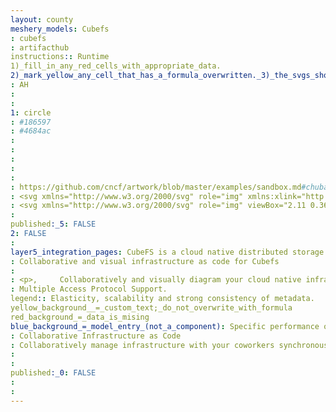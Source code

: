 ```yaml
---
layout: county 
meshery_models: Cubefs
: cubefs
: artifacthub
instructions:: Runtime
1)_fill_in_any_red_cells_with_appropriate_data.
2)_mark_yellow_any_cell_that_has_a_formula_overwritten._3)_the_svgs_shouldn't_have_xml_header_they_are_added_programmatically_through_workflows: Cloud Native Storage
: AH
: 
: 
1: circle
: #186597
: #4684ac
: 
: 
: 
: 
: 
: https://github.com/cncf/artwork/blob/master/examples/sandbox.md#chubaofs-logos
: <svg xmlns="http://www.w3.org/2000/svg" role="img" xmlns:xlink="http://www.w3.org/1999/xlink" viewBox="2.11 0.36 354.53 358.28"><defs><linearGradient id="c" x1="11.59" x2="350.962" y1="209.479" y2="149.639" gradientUnits="userSpaceOnUse"><stop offset="0" stop-color="#328dbb"/><stop offset="1" stop-color="#0f578b"/></linearGradient><linearGradient id="d" x1="332.291" x2="120.916" y1="186.583" y2="280.693" gradientUnits="userSpaceOnUse"><stop offset="0" stop-color="#3282b4"/><stop offset="1" stop-color="#0f578b"/></linearGradient><linearGradient id="e" x1="90.5" x2="90.154" y1="177.063" y2="177.409" gradientUnits="userSpaceOnUse"><stop offset="0" stop-color="#3f8dbb"/><stop offset="1" stop-color="#0f578b"/></linearGradient><linearGradient id="a" x1="127.565" x2="126.973" y1="252.988" y2="252.646" gradientUnits="userSpaceOnUse"><stop offset="0" stop-color="#4798c7"/><stop offset="1" stop-color="#0a5183"/></linearGradient><linearGradient id="f" x1="131.276" x2="130.537" y1="255.582" y2="255.155" xlink:href="#a"/><linearGradient id="g" x1="139.071" x2="138.044" y1="260.236" y2="259.643" xlink:href="#a"/><linearGradient id="h" x1="135.104" x2="134.229" y1="257.996" y2="257.491" xlink:href="#a"/><linearGradient id="i" x1="143.168" x2="141.976" y1="262.296" y2="261.608" xlink:href="#a"/><linearGradient id="j" x1="117.253" x2="117.106" y1="244.207" y2="244.123" xlink:href="#a"/><linearGradient id="k" x1="123.979" x2="123.544" y1="250.218" y2="249.966" xlink:href="#a"/><linearGradient id="l" x1="114.14" x2="114.106" y1="240.993" y2="240.973" xlink:href="#a"/><linearGradient id="m" x1="120.542" x2="120.253" y1="247.29" y2="247.123" xlink:href="#a"/><linearGradient id="n" x1="264.797" x2="264.035" y1="330.748" y2="330.308" xlink:href="#a"/><linearGradient id="o" x1="174.695" x2="172.352" y1="270.924" y2="269.571" xlink:href="#a"/><linearGradient id="p" x1="180.761" x2="177.202" y1="271.57" y2="269.516" xlink:href="#a"/><linearGradient id="q" x1="280.555" x2="58.723" y1="295.188" y2="167.114" xlink:href="#a"/><linearGradient id="r" x1="147.36" x2="146.02" y1="264.154" y2="263.38" xlink:href="#a"/><linearGradient id="s" x1="169.834" x2="167.735" y1="270.328" y2="269.116" xlink:href="#a"/><linearGradient id="t" x1="165.059" x2="163.202" y1="269.496" y2="268.423" xlink:href="#a"/><linearGradient id="u" x1="151.671" x2="150.171" y1="265.817" y2="264.951" xlink:href="#a"/><linearGradient id="v" x1="160.515" x2="158.766" y1="268.489" y2="267.479" xlink:href="#a"/><linearGradient id="w" x1="156.082" x2="154.423" y1="267.274" y2="266.316" xlink:href="#a"/><linearGradient id="x" x1="329.243" x2="329.227" y1="267.978" y2="267.969" xlink:href="#a"/><linearGradient id="y" x1="325.324" x2="325.255" y1="274.274" y2="274.235" xlink:href="#a"/><linearGradient id="z" x1="332.543" x2="332.531" y1="262.226" y2="262.219" xlink:href="#a"/><linearGradient id="A" x1="335.991" x2="335.904" y1="255.681" y2="255.63" xlink:href="#a"/><linearGradient id="B" x1="338.849" x2="338.785" y1="249.571" y2="249.534" xlink:href="#a"/><linearGradient id="C" x1="308.247" x2="307.962" y1="296.315" y2="296.15" xlink:href="#a"/><linearGradient id="D" x1="313.109" x2="312.912" y1="290.729" y2="290.616" xlink:href="#a"/><linearGradient id="E" x1="317.213" x2="317.044" y1="285.654" y2="285.557" xlink:href="#a"/><linearGradient id="F" x1="321.629" x2="321.518" y1="279.695" y2="279.631" xlink:href="#a"/><linearGradient id="G" x1="346.473" x2="346.168" y1="229.422" y2="229.246" xlink:href="#a"/><linearGradient id="H" x1="341.757" x2="341.562" y1="242.815" y2="242.702" xlink:href="#a"/><linearGradient id="I" x1="287.942" x2="287.414" y1="315.272" y2="314.967" xlink:href="#a"/><linearGradient id="J" x1="282.53" x2="282.231" y1="319.215" y2="319.042" xlink:href="#a"/><linearGradient id="K" x1="276.701" x2="276.052" y1="323.47" y2="323.095" xlink:href="#a"/><linearGradient id="L" x1="293.522" x2="293.22" y1="310.542" y2="310.367" xlink:href="#a"/><linearGradient id="M" x1="270.778" x2="270.543" y1="326.992" y2="326.856" xlink:href="#a"/><linearGradient id="N" x1="298.473" x2="298.069" y1="306.203" y2="305.97" xlink:href="#a"/><linearGradient id="O" x1="344.11" x2="344.041" y1="236.305" y2="236.266" xlink:href="#a"/><linearGradient id="P" x1="303.725" x2="303.464" y1="301.029" y2="300.878" xlink:href="#a"/><linearGradient id="b" x1="178.857" x2="238.934" y1="209.972" y2="149.894" gradientUnits="userSpaceOnUse"><stop offset="0" stop-color="#51a2d1"/><stop offset="1" stop-color="#0e5688"/></linearGradient><linearGradient id="Q" x1="110.659" x2="183.141" y1="206.276" y2="133.794" xlink:href="#b"/></defs><path fill="url(#c)" d="M261.64217 222.44292a91.03429 91.03429 0 1 1 3.603-78.25885H350a172.29318 172.29318 0 1 0-1.74279 78.25885z"/><path fill="url(#d)" d="M348.25721 222.44292h-86.615a91.04766 91.04766 0 0 1-171.35963-42.34679c-.0023.32058-.01378.63877-.01378.9599 0 86.93451 74.89662 151.11716 168.005 152.71721a172.7037 172.7037 0 0 0 89.98341-111.33032z"/><path fill="url(#e)" d="M90.33585 176.89814c-.00688.22478-.01139.45019-.01708.67524q.00717-.33798.01708-.67524z" opacity=".59"/><path fill="url(#a)" d="M126.98919 252.6178c.18362.13677.37533.2628.56005.39829-.18472-.1354-.37643-.26161-.56005-.39829z"/><path fill="url(#f)" d="M130.54661 255.13816c.23616.159.482.3045.71979.46139-.23782-.1568-.48353-.30239-.71979-.46139z"/><path fill="url(#g)" d="M138.029 259.66889c.34759.18821.70675.3576 1.05709.5414-.35037-.1839-.70953-.3531-1.05709-.5414z"/><path fill="url(#h)" d="M134.22887 257.49069c.28769.17426.58595.33243.87576.50356-.28972-.17113-.58807-.3293-.87576-.50356z"/><path fill="url(#i)" d="M141.94151 261.667c.41482.19933.84186.37652 1.26018.56979-.41832-.19323-.84536-.37051-1.26018-.56979z"/><path fill="url(#j)" d="M117.24248 244.22514c-.04116-.04088-.08479-.07918-.12594-.12006.04115.04097.08478.07918.12594.12006z"/><path fill="url(#k)" d="M123.56166 249.93522c.13089.10756.26822.20732.39976.31415-.13154-.10683-.26887-.20659-.39976-.31415z"/><path fill="url(#l)" d="M114.10925 240.968l.0282.02948z"/><path fill="url(#m)" d="M120.26878 247.09566c.084.076.1726.14687.25692.22256-.08432-.07569-.17287-.1466-.25692-.22256z"/><path fill="url(#n)" d="M265.16046 330.11744q-.74238.41433-1.48909.8212.74694-.40714 1.48909-.8212z"/><path fill="url(#o)" d="M172.02719 270.13337c.99049.1004 1.993.1591 2.99269.22753-.99967-.06843-2.00211-.12713-2.99269-.22753z"/><path fill="url(#p)" d="M176.64354 270.484q2.32332.11753 4.67641.11822-2.35252-.00001-4.67641-.11822z"/><path fill="url(#q)" d="M258.27379 333.77324c-93.10837-1.60005-168.005-65.7827-168.005-152.71721 0-.32113.01148-.63932.01378-.9599v.0011c-.0011-.18289-.01378-.363-.01378-.54618A91.06714 91.06714 0 0 1 167.02267 89.626v-.646C92.16408 101.758 39.09956 165.693 39.09956 249.53252A108.2249 108.2249 0 0 0 45 284.95635a172.425 172.425 0 0 0 213.27921 48.81405z"/><path fill="url(#r)" d="M145.96189 263.47974c.47958.20227.97193.37964 1.45565.57392-.48372-.19428-.97607-.37166-1.45565-.57392z"/><path fill="url(#s)" d="M167.481 269.5566c.86226.13145 1.73682.224 2.6068.33124-.87004-.10711-1.74451-.19984-2.6068-.33124z"/><path fill="url(#t)" d="M163.008 268.7592c.742.15156 1.49644.26748 2.24488.40086-.74846-.13338-1.50288-.2493-2.24488-.40086z"/><path fill="url(#u)" d="M150.08422 265.10119c.55179.20163 1.11671.37515 1.67345.56621-.55674-.19106-1.12167-.36467-1.67345-.56621z"/><path fill="url(#v)" d="M158.612 267.74648c.67965.17453 1.37216.31589 2.05777.475-.68571-.15902-1.37812-.30048-2.05777-.475z"/><path fill="url(#w)" d="M154.30209 266.52515c.62748.19465 1.2679.35843 1.90107.53984-.63316-.18141-1.27369-.34519-1.90107-.53984z"/><path fill="url(#x)" d="M328.86665 268.59422c.24894-.41161.49153-.82689.73706-1.2407-.24544.41372-.48822.82928-.73706 1.2407z"/><path fill="url(#y)" d="M324.9554 274.75431c.22193-.33418.44909-.66422.66872-.99995-.21963.33573-.44679.66586-.66872.99995z"/><path fill="url(#z)" d="M332.28932 262.6658c.1636-.29651.33326-.58908.49511-.8866-.16185.29762-.3316.59009-.49511.8866z"/><path fill="url(#A)" d="M335.62041 256.32292c.2211-.44348.43678-.88981.65411-1.33541-.21724.4456-.43301.89202-.65411 1.33541z"/><path fill="url(#B)" d="M338.65746 249.90224c.10481-.234.2155-.46461.31929-.69912-.10375.23451-.21448.46516-.31929.69912z"/><path fill="url(#C)" d="M307.602 296.77388c.3351-.36081.673-.7185 1.005-1.08225-.332.36366-.67.72153-1.005 1.08225z"/><path fill="url(#D)" d="M312.58664 291.18037c.28586-.33583.56446-.67753.84775-1.01557-.2832.33794-.56189.67993-.84775 1.01557z"/><path fill="url(#E)" d="M316.71155 286.13331c.27778-.35236.55968-.70105.83479-1.0557-.27511.35456-.55701.70339-.83479 1.0557z"/><path fill="url(#F)" d="M321.17192 280.22988c.27089-.37561.53488-.75608.80274-1.134-.26786.37774-.53194.75849-.80274 1.134z"/><path fill="url(#G)" d="M346.0995 230.06931q.22458-.73358.44192-1.4698-.21825.73619-.44192 1.4698z"/><path fill="url(#H)" d="M341.38229 243.464c.18739-.46892.37064-.93969.554-1.41064-.18345.47096-.36661.94182-.554 1.41064z"/><path fill="url(#I)" d="M288.31961 314.6172c-.42548.33758-.85491.67046-1.28369 1.00409.42887-.33372.85808-.66642 1.28369-1.00409z"/><path fill="url(#J)" d="M282.72913 318.87062c-.23368.17039-.46259.34694-.6971.51614.2346-.1692.46342-.34576.6971-.51614z"/><path fill="url(#K)" d="M277.07683 322.81972q-.69733.46708-1.40063.926.70242-.4606 1.40063-.926z"/><path fill="url(#L)" d="M293.7769 310.10108c-.2718.23432-.53837.47453-.81155.70711.27327-.23268.53975-.47279.81155-.70711z"/><path fill="url(#M)" d="M270.90545 326.77175c-.16415.1-.32472.20539-.48923.305.16451-.0997.32508-.20487.48923-.305z"/><path fill="url(#N)" d="M298.84472 305.559c-.37983.35439-.76452.70344-1.14757 1.05442.38305-.35112.76774-.69999 1.14757-1.05442z"/><path fill="url(#O)" d="M343.998 236.49881c.05006-.14284.10444-.28356.15414-.42658-.0497.14302-.10414.28377-.15414.42658z"/><path fill="url(#P)" d="M303.16932 301.38747c.28651-.2865.56575-.57989.85023-.86841-.28439.28843-.56382.582-.85023.86841z"/><path fill="url(#b)" fill-rule="evenodd" d="M239.0439 181.79658a23.6557 23.6557 0 0 0-9.31049-9.35642q-6.39777-3.77145-21.18506-7.45646-5.97477-1.43943-7.56788-3.10925a4.96889 4.96889 0 0 1-1.643-3.62741 6.287 6.287 0 0 1 1.99154-4.69259q1.99155-1.92885 5.92484-1.92889a10.40617 10.40617 0 0 1 7.4932 2.591q2.71355 2.591 3.5599 8.29134l21.25984-1.43949q-1.39412-13.128-8.738-19.14483t-21.33451-6.01688q-11.4017 0-17.94877 3.31069a22.58686 22.58686 0 0 0-9.80845 9.09738 24.65557 24.65557 0 0 0-3.26118 12.293q0 9.90355 6.373 16.29471 6.32322 6.39115 21.16026 10.24889 9.06156 2.30322 11.551 4.89421a8.25693 8.25693 0 0 1 2.4894 5.87294 8.345 8.345 0 0 1-2.61387 6.07457q-2.61392 2.61971-7.44341 2.61975a11.32522 11.32522 0 0 1-9.9578-5.12449q-2.14091-3.16671-2.83791-9.21248l-21.459 1.55458q.946 12.78243 8.11552 21.07364t25.79057 8.29134q10.60515 0 17.57546-3.54107a25.51186 25.51186 0 0 0 10.854-10.39293 29.8412 29.8412 0 0 0 3.88351-14.97032 26.60831 26.60831 0 0 0-2.91271-12.49453z"/><path fill="url(#Q)" fill-rule="evenodd" d="M179.981 177.41943a24.58161 24.58161 0 0 1-4.06419-7.18162H148.695v-14.71717h26.05915a29.73158 29.73158 0 0 1 12.005-18.109h-60.68586v84.27876H148.695v-34.43589h31.286z"/></svg>
: <svg xmlns="http://www.w3.org/2000/svg" role="img" viewBox="2.11 0.36 354.53 358.28"><defs><style>.cls-1,.cls-3{fill:#fff}.cls-3{fill-rule:evenodd}</style></defs><path d="M261.64217 222.44292a91.03429 91.03429 0 1 1 3.603-78.25885H350a172.29318 172.29318 0 1 0-1.74279 78.25885z" class="cls-1"/><path d="M348.25721 222.44292h-86.615a91.04766 91.04766 0 0 1-171.35963-42.34679c-.0023.32058-.01378.63877-.01378.9599 0 86.93451 74.89662 151.11716 168.005 152.71721a172.7037 172.7037 0 0 0 89.98341-111.33032z" class="cls-1"/><path fill="#fff" d="M90.33585 176.89814c-.00688.22478-.01139.45019-.01708.67524q.00717-.33798.01708-.67524z" opacity=".59"/><path d="M126.98919 252.6178c.18362.13677.37533.2628.56005.39829-.18472-.1354-.37643-.26161-.56005-.39829zm3.55742 2.52036c.23616.159.482.3045.71979.46139-.23782-.1568-.48353-.30239-.71979-.46139zm7.48239 4.53073c.34759.18821.70675.3576 1.05709.5414-.35037-.1839-.70953-.3531-1.05709-.5414zm-3.80013-2.1782c.28769.17426.58595.33243.87576.50356-.28972-.17113-.58807-.3293-.87576-.50356zm7.71264 4.17631c.41482.19933.84186.37652 1.26018.56979-.41832-.19323-.84536-.37051-1.26018-.56979zm-24.69903-17.44186c-.04116-.04088-.08479-.07918-.12594-.12006.04115.04097.08478.07918.12594.12006zm6.31918 5.71008c.13089.10756.26822.20732.39976.31415-.13154-.10683-.26887-.20659-.39976-.31415zm-9.45241-8.96722l.0282.02948zm6.15953 6.12766c.084.076.1726.14687.25692.22256-.08432-.07569-.17287-.1466-.25692-.22256zm144.89168 83.02178q-.74238.41433-1.48909.8212.74694-.40714 1.48909-.8212zm-93.13327-59.98407c.99049.1004 1.993.1591 2.99269.22753-.99967-.06843-2.00211-.12713-2.99269-.22753zm4.61635.35063q2.32332.11753 4.67641.11822-2.35252-.00001-4.67641-.11822z" class="cls-1"/><path d="M258.27379 333.77324c-93.10837-1.60005-168.005-65.7827-168.005-152.71721 0-.32113.01148-.63932.01378-.9599v.0011c-.0011-.18289-.01378-.363-.01378-.54618A91.06714 91.06714 0 0 1 167.02267 89.626v-.646C92.16408 101.758 39.09956 165.693 39.09956 249.53252A108.2249 108.2249 0 0 0 45 284.95635a172.425 172.425 0 0 0 213.27921 48.81405z" class="cls-1"/><path d="M145.96189 263.47974c.47958.20227.97193.37964 1.45565.57392-.48372-.19428-.97607-.37166-1.45565-.57392zm21.51911 6.07686c.86226.13145 1.73682.224 2.6068.33124-.87004-.10711-1.74451-.19984-2.6068-.33124zm-4.473-.7974c.742.15156 1.49644.26748 2.24488.40086-.74846-.13338-1.50288-.2493-2.24488-.40086zm-12.92378-3.65801c.55179.20163 1.11671.37515 1.67345.56621-.55674-.19106-1.12167-.36467-1.67345-.56621zm8.52778 2.64529c.67965.17453 1.37216.31589 2.05777.475-.68571-.15902-1.37812-.30048-2.05777-.475zm-4.30991-1.22133c.62748.19465 1.2679.35843 1.90107.53984-.63316-.18141-1.27369-.34519-1.90107-.53984zm174.56456 2.06907c.24894-.41161.49153-.82689.73706-1.2407-.24544.41372-.48822.82928-.73706 1.2407zm-3.91125 6.16009c.22193-.33418.44909-.66422.66872-.99995-.21963.33573-.44679.66586-.66872.99995zm7.33392-12.08851c.1636-.29651.33326-.58908.49511-.8866-.16185.29762-.3316.59009-.49511.8866zm3.33109-6.34288c.2211-.44348.43678-.88981.65411-1.33541-.21724.4456-.43301.89202-.65411 1.33541zm3.03705-6.42068c.10481-.234.2155-.46461.31929-.69912-.10375.23451-.21448.46516-.31929.69912zM307.602 296.77388c.3351-.36081.673-.7185 1.005-1.08225-.332.36366-.67.72153-1.005 1.08225zm4.98464-5.59351c.28586-.33583.56446-.67753.84775-1.01557-.2832.33794-.56189.67993-.84775 1.01557zm4.12491-5.04706c.27778-.35236.55968-.70105.83479-1.0557-.27511.35456-.55701.70339-.83479 1.0557zm4.46037-5.90343c.27089-.37561.53488-.75608.80274-1.134-.26786.37774-.53194.75849-.80274 1.134zm24.92758-50.16057q.22458-.73358.44192-1.4698-.21825.73619-.44192 1.4698zm-4.71721 13.39469c.18739-.46892.37064-.93969.554-1.41064-.18345.47096-.36661.94182-.554 1.41064zm-53.06268 71.1532c-.42548.33758-.85491.67046-1.28369 1.00409.42887-.33372.85808-.66642 1.28369-1.00409zm-5.59048 4.25342c-.23368.17039-.46259.34694-.6971.51614.2346-.1692.46342-.34576.6971-.51614zm-5.6523 3.9491q-.69733.46708-1.40063.926.70242-.4606 1.40063-.926zm16.70007-12.71864c-.2718.23432-.53837.47453-.81155.70711.27327-.23268.53975-.47279.81155-.70711zm-22.87145 16.67067c-.16415.1-.32472.20539-.48923.305.16451-.0997.32508-.20487.48923-.305zm27.93927-21.21275c-.37983.35439-.76452.70344-1.14757 1.05442.38305-.35112.76774-.69999 1.14757-1.05442zm45.15328-69.06019c.05006-.14284.10444-.28356.15414-.42658-.0497.14302-.10414.28377-.15414.42658zm-40.82868 64.88866c.28651-.2865.56575-.57989.85023-.86841-.28439.28843-.56382.582-.85023.86841z" class="cls-1"/><path d="M239.0439 181.79658a23.6557 23.6557 0 0 0-9.31049-9.35642q-6.39777-3.77145-21.18506-7.45646-5.97477-1.43943-7.56788-3.10925a4.96889 4.96889 0 0 1-1.643-3.62741 6.287 6.287 0 0 1 1.99154-4.69259q1.99155-1.92885 5.92484-1.92889a10.40617 10.40617 0 0 1 7.4932 2.591q2.71355 2.591 3.5599 8.29134l21.25984-1.43949q-1.39412-13.128-8.738-19.14483t-21.33451-6.01688q-11.4017 0-17.94877 3.31069a22.58686 22.58686 0 0 0-9.80845 9.09738 24.65557 24.65557 0 0 0-3.26118 12.293q0 9.90355 6.373 16.29471 6.32322 6.39115 21.16026 10.24889 9.06156 2.30322 11.551 4.89421a8.25693 8.25693 0 0 1 2.4894 5.87294 8.345 8.345 0 0 1-2.61387 6.07457q-2.61392 2.61971-7.44341 2.61975a11.32522 11.32522 0 0 1-9.9578-5.12449q-2.14091-3.16671-2.83791-9.21248l-21.459 1.55458q.946 12.78243 8.11552 21.07364t25.79057 8.29134q10.60515 0 17.57546-3.54107a25.51186 25.51186 0 0 0 10.854-10.39293 29.8412 29.8412 0 0 0 3.88351-14.97032 26.60831 26.60831 0 0 0-2.91271-12.49453z" class="cls-3"/><path d="M179.981 177.41943a24.58161 24.58161 0 0 1-4.06419-7.18162H148.695v-14.71717h26.05915a29.73158 29.73158 0 0 1 12.005-18.109h-60.68586v84.27876H148.695v-34.43589h31.286z" class="cls-3"/></svg>, 
: 
published:_5: FALSE
2: FALSE
: 
layer5_integration_pages: CubeFS is a cloud native distributed storage platform. 
: Collaborative and visual infrastructure as code for Cubefs
: 
: <p>,     Collaboratively and visually diagram your cloud native infrastructure with GitOps-style pipeline integration. Design, test, and manage configuration your Kubernetes-based, containerized applications as a visual topology., </p>, <p>,     Looking for best practice cloud native design and deployment best practices? Choose from thousands of pre-built components in MeshMap. Choose from hundreds of ready-made design patterns by importing templates from Meshery Catalog or use our low code designer, MeshMap, to create and deploy your own cloud native infrastructure designs., </p>
: Multiple Access Protocol Support.
legend:: Elasticity, scalability and strong consistency of metadata.
yellow_background__=_custom_text;_do_not_overwrite_with_formula
red_background_=_data_is_mising
blue_background_=_model_entry_(not_a_component): Specific performance optimizations for large/small files and sequential/random writes.
: Collaborative Infrastructure as Code
: Collaboratively manage infrastructure with your coworkers synchronously sharing the same designs.
: 
: 
published:_0: FALSE
: 
: 
---
```

